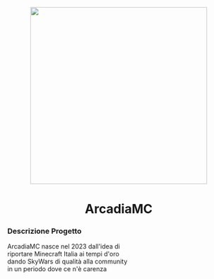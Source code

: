 <p align="center">
  <img src="https://www.arcadiamc.it/home/img/logo.png" width=400 height=400/>
</p>
<h1 align="center">ArcadiaMC</h1>
<p>
  <h3>Descrizione Progetto</h3>
  ArcadiaMC nasce nel 2023 dall'idea di
  <br>
  riportare Minecraft Italia ai tempi d'oro
  <br>
  dando SkyWars di qualità alla community
  <br>
  in un periodo dove ce n'è carenza
</p>


